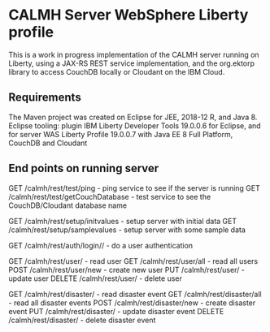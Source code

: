 # CALMH Server WebSphere Liberty profile
This is a work in progress implementation of the CALMH server running on Liberty, using a JAX-RS REST service implementation, and the org.ektorp library to access CouchDB locally or Cloudant on the IBM Cloud.

## Requirements
The Maven project was created on Eclipse for JEE, 2018-12 R, and Java 8.
Eclipse tooling: plugin IBM Liberty Developer Tools 19.0.0.6 for Eclipse, and for server WAS Liberty Profile 19.0.0.7 with Java EE 8 Full Platform, CouchDB and Cloudant

## End points on running server
GET /calmh/rest/test/ping - ping service to see if the server is running
GET /calmh/rest/test/getCouchDatabase - test service to see the CouchDB/Cloudant database name

GET /calmh/rest/setup/initvalues - setup server with initial data
GET /calmh/rest/setup/samplevalues - setup server with some sample data

GET /calmh/rest/auth/login/<id>/<pw> - do a user authentication

GET /calmh/rest/user/<id> - read user
GET /calmh/rest/user/all - read all users
POST /calmh/rest/user/new - create new user
PUT /calmh/rest/user/<id> - update user
DELETE /calmh/rest/user/<id> - delete user

GET /calmh/rest/disaster/<id> - read disaster event
GET /calmh/rest/disaster/all - read all disaster events
POST /calmh/rest/disaster/new - create disaster event
PUT /calmh/rest/disaster/<id> - update disaster event
DELETE /calmh/rest/disaster/<id> - delete disaster event
